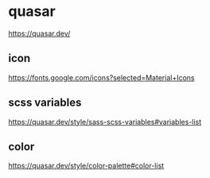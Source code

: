 # quasar
https://quasar.dev/

## icon
https://fonts.google.com/icons?selected=Material+Icons

## scss variables
https://quasar.dev/style/sass-scss-variables#variables-list

## color
https://quasar.dev/style/color-palette#color-list
